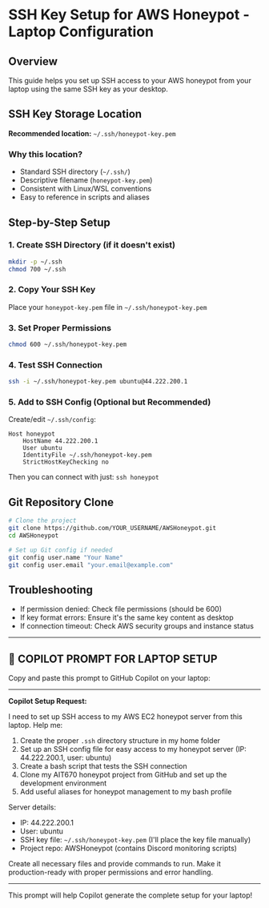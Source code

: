 # SSH Key Setup for AWS Honeypot - Laptop Configuration

## Overview
This guide helps you set up SSH access to your AWS honeypot from your laptop using the same SSH key as your desktop.

## SSH Key Storage Location
**Recommended location:** `~/.ssh/honeypot-key.pem`

### Why this location?
- Standard SSH directory (`~/.ssh/`)
- Descriptive filename (`honeypot-key.pem`)
- Consistent with Linux/WSL conventions
- Easy to reference in scripts and aliases

## Step-by-Step Setup

### 1. Create SSH Directory (if it doesn't exist)
```bash
mkdir -p ~/.ssh
chmod 700 ~/.ssh
```

### 2. Copy Your SSH Key
Place your `honeypot-key.pem` file in `~/.ssh/honeypot-key.pem`

### 3. Set Proper Permissions
```bash
chmod 600 ~/.ssh/honeypot-key.pem
```

### 4. Test SSH Connection
```bash
ssh -i ~/.ssh/honeypot-key.pem ubuntu@44.222.200.1
```

### 5. Add to SSH Config (Optional but Recommended)
Create/edit `~/.ssh/config`:
```
Host honeypot
    HostName 44.222.200.1
    User ubuntu
    IdentityFile ~/.ssh/honeypot-key.pem
    StrictHostKeyChecking no
```

Then you can connect with just: `ssh honeypot`

## Git Repository Clone
```bash
# Clone the project
git clone https://github.com/YOUR_USERNAME/AWSHoneypot.git
cd AWSHoneypot

# Set up Git config if needed
git config user.name "Your Name"
git config user.email "your.email@example.com"
```

## Troubleshooting
- If permission denied: Check file permissions (should be 600)
- If key format errors: Ensure it's the same key content as desktop
- If connection timeout: Check AWS security groups and instance status

---

## 🤖 COPILOT PROMPT FOR LAPTOP SETUP

Copy and paste this prompt to GitHub Copilot on your laptop:

---

**Copilot Setup Request:**

I need to set up SSH access to my AWS EC2 honeypot server from this laptop. Help me:

1. Create the proper `.ssh` directory structure in my home folder
2. Set up an SSH config file for easy access to my honeypot server (IP: 44.222.200.1, user: ubuntu)
3. Create a bash script that tests the SSH connection
4. Clone my AIT670 honeypot project from GitHub and set up the development environment
5. Add useful aliases for honeypot management to my bash profile

Server details:
- IP: 44.222.200.1
- User: ubuntu
- SSH key file: `~/.ssh/honeypot-key.pem` (I'll place the key file manually)
- Project repo: AWSHoneypot (contains Discord monitoring scripts)

Create all necessary files and provide commands to run. Make it production-ready with proper permissions and error handling.

---

This prompt will help Copilot generate the complete setup for your laptop!